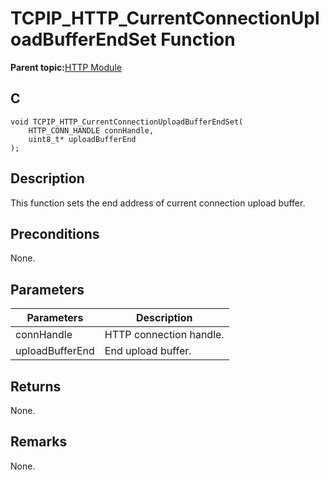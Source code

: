 # TCPIP\_HTTP\_CurrentConnectionUploadBufferEndSet Function

**Parent topic:**[HTTP Module](GUID-25A4CF50-2F8F-47E7-A90C-ABFA52814459.md)

## C

```
void TCPIP_HTTP_CurrentConnectionUploadBufferEndSet(
    HTTP_CONN_HANDLE connHandle, 
    uint8_t* uploadBufferEnd
);
```

## Description

This function sets the end address of current connection upload buffer.

## Preconditions

None.

## Parameters

|Parameters|Description|
|----------|-----------|
|connHandle|HTTP connection handle.|
|uploadBufferEnd|End upload buffer.|

## Returns

None.

## Remarks

None.

